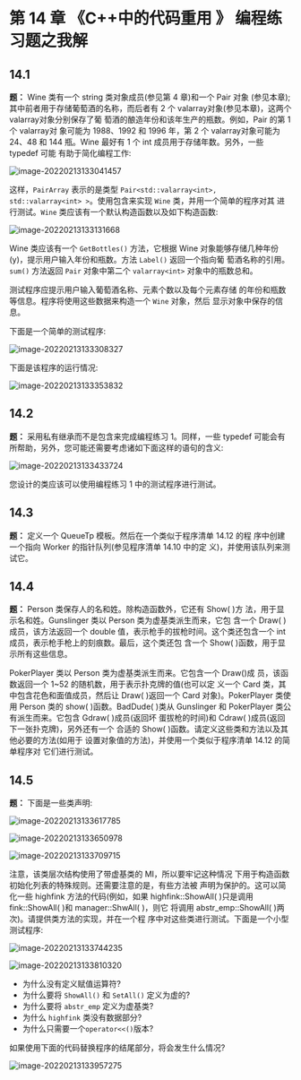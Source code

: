 # 第 14 章 《C++中的代码重用 》 编程练习题之我解

## 14.1

**题：** Wine 类有一个 string 类对象成员(参见第 4 章)和一个 Pair 对象 (参见本章);其中前者用于存储葡萄酒的名称，而后者有 2 个 valarray<int>对象(参见本章)，这两个 valarray<int>对象分别保存了葡 萄酒的酿造年份和该年生产的瓶数。例如，Pair 的第 1 个 valarray<int>对 象可能为 1988、1992 和 1996 年，第 2 个 valarray<int>对象可能为 24、48 和 144 瓶。Wine 最好有 1 个 int 成员用于存储年数。另外，一些 typedef 可能 有助于简化编程工作:

![image-20220213133041457](https://assets.ng-tech.icu/item/image-20220213133041457.png)

这样，`PairArray` 表示的是类型 `Pair<std::valarray<int>, std::valarray<int> >`。使用包含来实现 `Wine` 类，并用一个简单的程序对其 进行测试。`Wine` 类应该有一个默认构造函数以及如下构造函数:

![image-20220213133131668](https://assets.ng-tech.icu/item/image-20220213133131668.png)

Wine 类应该有一个 `GetBottles()` 方法，它根据 Wine 对象能够存储几种年份(y)，提示用户输入年份和瓶数。方法 `Label()` 返回一个指向葡 萄酒名称的引用。`sum()` 方法返回 `Pair` 对象中第二个 `valarray<int>` 对象中的瓶数总和。

测试程序应提示用户输入葡萄酒名称、元素个数以及每个元素存储 的年份和瓶数等信息。程序将使用这些数据来构造一个 `Wine` 对象，然后 显示对象中保存的信息。

下面是一个简单的测试程序:

![image-20220213133308327](https://assets.ng-tech.icu/item/image-20220213133308327.png)

下面是该程序的运行情况:

![image-20220213133353832](https://assets.ng-tech.icu/item/image-20220213133353832.png)

## 14.2

**题：** 采用私有继承而不是包含来完成编程练习 1。同样，一些 typedef 可能会有所帮助，另外，您可能还需要考虑诸如下面这样的语句的含义:

![image-20220213133433724](https://assets.ng-tech.icu/item/image-20220213133433724.png)

您设计的类应该可以使用编程练习 1 中的测试程序进行测试。

## 14.3

**题：** 定义一个 QueueTp 模板。然后在一个类似于程序清单 14.12 的程 序中创建一个指向 Worker 的指针队列(参见程序清单 14.10 中的定 义)，并使用该队列来测试它。

## 14.4

**题：** Person 类保存人的名和姓。除构造函数外，它还有 Show( )方 法，用于显示名和姓。Gunslinger 类以 Person 类为虚基类派生而来，它包 含一个 Draw( )成员，该方法返回一个 double 值，表示枪手的拔枪时间。这个类还包含一个 int 成员，表示枪手枪上的刻痕数。最后，这个类还包 含一个 Show( )函数，用于显示所有这些信息。

PokerPlayer 类以 Person 类为虚基类派生而来。它包含一个 Draw()成 员，该函数返回一个 1~52 的随机数，用于表示扑克牌的值(也可以定 义一个 Card 类，其中包含花色和面值成员，然后让 Draw( )返回一个 Card 对象)。PokerPlayer 类使用 Person 类的 show( )函数。BadDude( )类从 Gunslinger 和 PokerPlayer 类公有派生而来。它包含 Gdraw( )成员(返回坏 蛋拔枪的时间)和 Cdraw( )成员(返回下一张扑克牌)，另外还有一个 合适的 Show( )函数。请定义这些类和方法以及其他必要的方法(如用于 设置对象值的方法)，并使用一个类似于程序清单 14.12 的简单程序对 它们进行测试。

## 14.5

**题：** 下面是一些类声明:

![image-20220213133617785](https://assets.ng-tech.icu/item/image-20220213133617785.png)

![image-20220213133650978](https://assets.ng-tech.icu/item/image-20220213133650978.png)

![image-20220213133709715](https://assets.ng-tech.icu/item/image-20220213133709715.png)

注意，该类层次结构使用了带虚基类的 MI，所以要牢记这种情况 下用于构造函数初始化列表的特殊规则。还需要注意的是，有些方法被 声明为保护的。这可以简化一些 highfink 方法的代码(例如，如果 highfink::ShowAll( )只是调用 fink::ShowAll( )和 manager::ShwAll( )，则它 将调用 abstr_emp::ShowAll( )两次)。请提供类方法的实现，并在一个程 序中对这些类进行测试。下面是一个小型测试程序:

![image-20220213133744235](https://assets.ng-tech.icu/item/image-20220213133744235.png)

![image-20220213133810320](https://assets.ng-tech.icu/item/image-20220213133810320.png)

- 为什么没有定义赋值运算符?
- 为什么要将 `ShowAll()` 和 `SetAll()` 定义为虚的?
- 为什么要将 `abstr_emp` 定义为虚基类?
- 为什么 `highfink` 类没有数据部分?
- 为什么只需要一个`operator<<()`版本?

如果使用下面的代码替换程序的结尾部分，将会发生什么情况?

![image-20220213133957275](https://assets.ng-tech.icu/item/image-20220213133957275.png)
